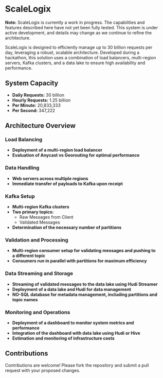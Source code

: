 # ScaleLogix

**Note:** ScaleLogix is currently a work in progress. The capabilities and features described here have not yet been fully tested. This system is under active development, and details may change as we continue to refine the architecture.

ScaleLogix is designed to efficiently manage up to 30 billion requests per day, leveraging a robust, scalable architecture. Developed during a hackathon, this solution uses a combination of load balancers, multi-region servers, Kafka clusters, and a data lake to ensure high availability and performance.

## System Capacity

- **Daily Requests:** 30 billion
- **Hourly Requests:** 1.25 billion
- **Per Minute:** 20,833,333
- **Per Second:** 347,222

## Architecture Overview

### Load Balancing

- **Deployment of a multi-region load balancer**
- **Evaluation of Anycast vs Georouting for optimal performance**

### Data Handling

- **Web servers across multiple regions**
- **Immediate transfer of payloads to Kafka upon receipt**

### Kafka Setup

- **Multi-region Kafka clusters**
- **Two primary topics:**
  - Raw Messages from Client
  - Validated Messages
- **Determination of the necessary number of partitions**

### Validation and Processing

- **Multi-region consumer setup for validating messages and pushing to a different topic**
- **Consumers run in parallel with partitions for maximum efficiency**

### Data Streaming and Storage

- **Streaming of validated messages to the data lake using Hudi Streamer**
- **Deployment of a data lake and Hudi for data management**
- **NO-SQL database for metadata management, including partitions and topic names**

### Monitoring and Operations

- **Deployment of a dashboard to monitor system metrics and performance**
- **Integration of the dashboard with data lake using Hudi or Hive**
- **Estimation and monitoring of infrastructure costs**

## Contributions

Contributions are welcome! Please fork the repository and submit a pull request with your proposed changes.

